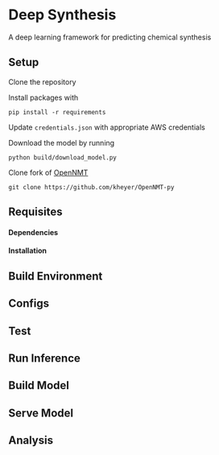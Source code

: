 # Deep Synthesis
A deep learning framework for predicting chemical synthesis

## Setup

Clone the repository

Install packages with

`pip install -r requirements`

Update `credentials.json` with appropriate AWS credentials

Download the model by running

`python build/download_model.py`

Clone fork of [OpenNMT](https://github.com/OpenNMT/OpenNMT-py)

`git clone https://github.com/kheyer/OpenNMT-py`

## Requisites

#### Dependencies

#### Installation

## Build Environment

## Configs

## Test

## Run Inference

## Build Model

## Serve Model

## Analysis
